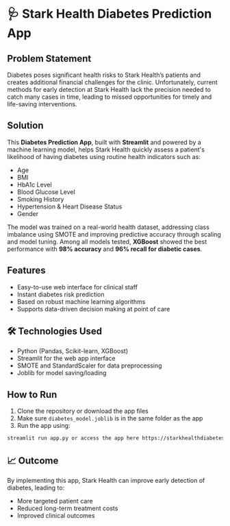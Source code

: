 # 🩺 Stark Health Diabetes Prediction App

## Problem Statement

Diabetes poses significant health risks to Stark Health’s patients and creates additional financial challenges for the clinic. Unfortunately, current methods for early detection at Stark Health lack the precision needed to catch many cases in time, leading to missed opportunities for timely and life-saving interventions.

## Solution

This **Diabetes Prediction App**, built with **Streamlit** and powered by a machine learning model, helps Stark Health quickly assess a patient's likelihood of having diabetes using routine health indicators such as:

- Age  
- BMI  
- HbA1c Level  
- Blood Glucose Level  
- Smoking History  
- Hypertension & Heart Disease Status  
- Gender  

The model was trained on a real-world health dataset, addressing class imbalance using SMOTE and improving predictive accuracy through scaling and model tuning. Among all models tested, **XGBoost** showed the best performance with **98% accuracy** and **96% recall for diabetic cases**.

## Features

- Easy-to-use web interface for clinical staff  
- Instant diabetes risk prediction  
- Based on robust machine learning algorithms  
- Supports data-driven decision making at point of care

## 🛠️ Technologies Used

- Python (Pandas, Scikit-learn, XGBoost)  
- Streamlit for the web app interface  
- SMOTE and StandardScaler for data preprocessing  
- Joblib for model saving/loading

## How to Run

1. Clone the repository or download the app files  
2. Make sure `diabetes_model.joblib` is in the same folder as the app  
3. Run the app using:

```bash
streamlit run app.py or access the app here https://starkhealthdiabetespredict.streamlit.app/
```

## 📈 Outcome

By implementing this app, Stark Health can improve early detection of diabetes, leading to:

- More targeted patient care  
- Reduced long-term treatment costs  
- Improved clinical outcomes
